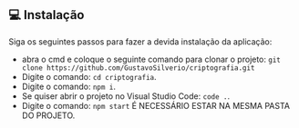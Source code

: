 ## 💻 Instalação

Siga os seguintes passos para fazer a devida instalação da aplicação:
<!---Estes são apenas requisitos de exemplo. Adicionar, duplicar ou remover conforme necessário--->
* abra o cmd e coloque o seguinte comando para clonar o projeto: `git clone https://github.com/GustavoSilverio/criptografia.git`
* Digite o comando: `cd criptografia`.
* Digite o comando: `npm i`.
* Se quiser abrir o projeto no Visual Studio Code: `code .`.
* Digite o comando: `npm start` É NECESSÁRIO ESTAR NA MESMA PASTA DO PROJETO.
